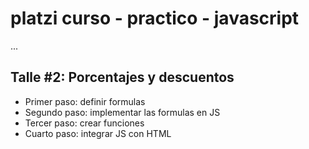 # platzi curso - practico - javascript

...

## Talle #2: Porcentajes y descuentos

- Primer paso: definir formulas
- Segundo paso: implementar las formulas en JS
- Tercer paso: crear funciones
- Cuarto paso: integrar JS con HTML